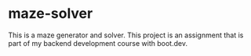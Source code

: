 # maze-solver
This is a maze generator and solver. This project is  an assignment that is part of my backend development course with boot.dev. 
